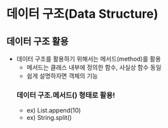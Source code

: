 # 데이터 구조(Data Structure)
## 데이터 구조 활용
- 데이터 구조를 활용하기 위해서는 메서드(method)를 활용
    - 메서드는 클래스 내부에 정의한 함수, 사실상 함수 동일
    - 쉽게 설명하자면 객체의 기능
    ### 데이터 구조.메서드() 형태로 활용!
    - ex) List.append(10)
    - ex) String.split()